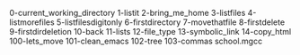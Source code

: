0-current_working_directory 1-listit 2-bring_me_home 3-listfiles 4-listmorefiles  5-listfilesdigitonly 6-firstdirectory 7-movethatfile 8-firstdelete 9-firstdirdeletion 10-back 11-lists 12-file_type 13-symbolic_link 14-copy_html 100-lets_move 101-clean_emacs 102-tree 103-commas school.mgcc
